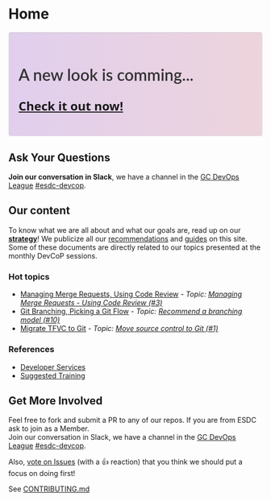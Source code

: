 # Home

<div style="background-color: rgba(106,13,173,0.1);background-image: linear-gradient(to right, rgba(106,13,173,0.1),rgba(225,69,0,0.1));padding: 19px;border: 1px solid #e3e3e3;border-radius: 4px;box-shadow: inset 0 1px 1px rgba(0,0,0,.05);font-family: &quot;Noto Sans&quot;, sans-serif;color: #333;">
  <h2 style="font-size: 32px;font-weight: 600;font-family: Lato, sans-serif;color: #333;">A new look is comming...</h2>
  <p style="font-size: 24px;font-weight: 300;"><strong><a href="https://s-laugh.github.io/esdc-devcop.github.io/">Check it out now!</a></strong></p>
</div>

## Ask Your Questions

**Join our conversation in Slack**, we have a channel in the [GC DevOps League](https://gcdevopsleague.slack.com) [#esdc-devcop](https://gcdevopsleague.slack.com/messages/CKS45C1ST/).

## Our content

To know what we are all about and what our goals are, read up on our **[strategy](strategy/overview.md)**!
We publicize all our [recommendations](https://esdc-devcop.github.io/recommendations/) and [guides](https://esdc-devcop.github.io/guides/) on this site. Some of these documents are directly related to our topics presented at the monthly DevCoP sessions.

### Hot topics

- [Managing Merge Requests, Using Code Review](https://esdc-devcop.github.io/recommendations/source_management/merging-review.html) - _Topic: [Managing Merge Requests - Using Code Review (#3)](https://github.com/esdc-devcop/esdc-devcop.github.io/issues/3)_
- [Git Branching, Picking a Git Flow](https://esdc-devcop.github.io/recommendations/source_management/git-branching.html) - _Topic: [Recommend a branching model (#10)](https://github.com/esdc-devcop/esdc-devcop.github.io/issues/10)_
- [Migrate TFVC to Git](https://esdc-devcop.github.io/guides/source-control/tfvc-to-git.html) - _Topic: [Move source control to Git (#1)](https://github.com/esdc-devcop/strategy/issues/1)_

### References

- [Developer Services](references/developer-services.md)
- [Suggested Training](references/suggested-training.md)

## Get More Involved

Feel free to fork and submit a PR to any of our repos.
If you are from ESDC ask to join as a Member.  
Join our conversation in Slack, we have a channel in the [GC DevOps League](https://gcdevopsleague.slack.com) [#esdc-devcop](https://gcdevopsleague.slack.com/messages/CKS45C1ST/).  

Also, [vote on Issues](https://github.com/esdc-devcop/esdc-devcop.github.io/issues?q=is%3Aissue+is%3Aopen+sort%3Areactions-%2B1-desc) (with a :+1: reaction) that you think we should put a focus on doing first!

See [CONTRIBUTING.md](https://github.com/esdc-devcop/esdc-devcop.github.io/blob/master/CONTRIBUTING.md)

